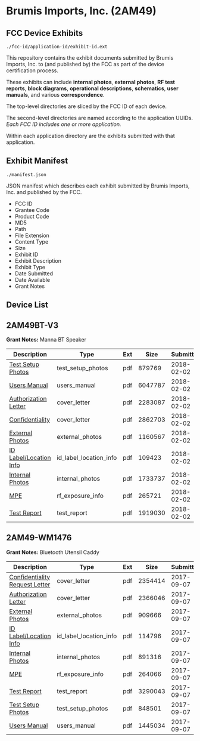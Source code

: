# Brumis Imports, Inc. (2AM49)
## FCC Device Exhibits

```
./fcc-id/application-id/exhibit-id.ext
```

This repository contains the exhibit documents submitted by Brumis Imports, Inc. to (and published by) the FCC as part of the device certification process.

These exhibits can include **internal photos**, **external photos**, **RF test reports**, **block diagrams**, **operational descriptions**, **schematics**, **user manuals**, and various **correspondence**.

The top-level directories are sliced by the FCC ID of each device.

The second-level directories are named according to the application UUIDs. *Each FCC ID includes one or more application.*

Within each application directory are the exhibits submitted with that application. 

## Exhibit Manifest

```
./manifest.json
```

JSON manifest which describes each exhibit submitted by Brumis Imports, Inc. and published by the FCC.

- FCC ID
- Grantee Code
- Product Code
- MD5
- Path
- File Extension
- Content Type
- Size
- Exhibit ID
- Exhibit Description
- Exhibit Type
- Date Submitted
- Date Available
- Grant Notes

## Device List
## 2AM49BT-V3
**Grant Notes:** Manna BT Speaker

| Description | Type | Ext | Size | Submitted | Available |
| ----------- | ---- | --- | ---- | --------- | --------- |
| [Test Setup Photos](2AM49BT-V3/87a4af81a80d8467bff7b14b9ae66011/3737829.pdf) | test_setup_photos | pdf | 879769 | 2018-02-02 | 2018-02-05 |
| [Users Manual](2AM49BT-V3/87a4af81a80d8467bff7b14b9ae66011/3737833.pdf) | users_manual | pdf | 6047787 | 2018-02-02 | 2018-02-05 |
| [Authorization Letter](2AM49BT-V3/87a4af81a80d8467bff7b14b9ae66011/3737836.pdf) | cover_letter | pdf | 2283087 | 2018-02-02 | 2018-02-05 |
| [Confidentiality](2AM49BT-V3/87a4af81a80d8467bff7b14b9ae66011/3737837.pdf) | cover_letter | pdf | 2862703 | 2018-02-02 | 2018-02-05 |
| [External Photos](2AM49BT-V3/87a4af81a80d8467bff7b14b9ae66011/3737830.pdf) | external_photos | pdf | 1160567 | 2018-02-02 | 2018-02-05 |
| [ID Label/Location Info](2AM49BT-V3/87a4af81a80d8467bff7b14b9ae66011/3737832.pdf) | id_label_location_info | pdf | 109423 | 2018-02-02 | 2018-02-05 |
| [Internal Photos](2AM49BT-V3/87a4af81a80d8467bff7b14b9ae66011/3737831.pdf) | internal_photos | pdf | 1733737 | 2018-02-02 | 2018-02-05 |
| [MPE](2AM49BT-V3/87a4af81a80d8467bff7b14b9ae66011/3737839.pdf) | rf_exposure_info | pdf | 265721 | 2018-02-02 | 2018-02-05 |
| [Test Report](2AM49BT-V3/87a4af81a80d8467bff7b14b9ae66011/3737838.pdf) | test_report | pdf | 1919030 | 2018-02-02 | 2018-02-05 |
## 2AM49-WM1476
**Grant Notes:** Bluetooth Utensil Caddy

| Description | Type | Ext | Size | Submitted | Available |
| ----------- | ---- | --- | ---- | --------- | --------- |
| [Confidentiality Request Letter](2AM49-WM1476/da790ef4c00660a9919690a10580f662/3547964.pdf) | cover_letter | pdf | 2354414 | 2017-09-07 | 2017-09-07 |
| [Authorization Letter](2AM49-WM1476/da790ef4c00660a9919690a10580f662/3548116.pdf) | cover_letter | pdf | 2366046 | 2017-09-07 | 2017-09-07 |
| [External Photos](2AM49-WM1476/da790ef4c00660a9919690a10580f662/3547968.pdf) | external_photos | pdf | 909666 | 2017-09-07 | 2017-09-07 |
| [ID Label/Location Info](2AM49-WM1476/da790ef4c00660a9919690a10580f662/3548089.pdf) | id_label_location_info | pdf | 114796 | 2017-09-07 | 2017-09-07 |
| [Internal Photos](2AM49-WM1476/da790ef4c00660a9919690a10580f662/3548040.pdf) | internal_photos | pdf | 891316 | 2017-09-07 | 2017-09-07 |
| [MPE](2AM49-WM1476/da790ef4c00660a9919690a10580f662/3547857.pdf) | rf_exposure_info | pdf | 264066 | 2017-09-07 | 2017-09-07 |
| [Test Report](2AM49-WM1476/da790ef4c00660a9919690a10580f662/3548002.pdf) | test_report | pdf | 3290043 | 2017-09-07 | 2017-09-07 |
| [Test Setup Photos](2AM49-WM1476/da790ef4c00660a9919690a10580f662/3547990.pdf) | test_setup_photos | pdf | 848501 | 2017-09-07 | 2017-09-07 |
| [Users Manual](2AM49-WM1476/da790ef4c00660a9919690a10580f662/3548062.pdf) | users_manual | pdf | 1445034 | 2017-09-07 | 2017-09-07 |
